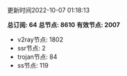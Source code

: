 更新时间2022-10-07 01:18:13

**总订阅: 64**
**总节点: 8610**
**有效节点: 2007**
- v2ray节点: 1802
- ssr节点: 2
- trojan节点: 84
- ss节点: 119
